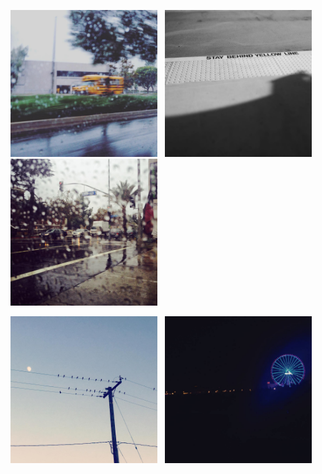 <img src="/img/insta/blur.jpg" height="235"/> 		&nbsp; <img src="/img/insta/bus station.jpg" height="235"/> 		&nbsp; <img src="/img/insta/rain.jpg" height="235"/> 

<img src="/img/insta/moon.jpg" height="235"/> 		&nbsp; <img src="/img/insta/night.jpg" height="235"/> 
